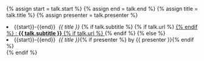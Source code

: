 {% assign start = talk.start %}
{% assign end = talk.end %}
{% assign title = talk.title %}
{% assign presenter = talk.presenter %}

<li>{{start}}-{{end}}&nbsp;&nbsp;<i>{{ title }}</i>
{% if talk.subtitle %}
{% if talk.url %}
<a href="{{talk.url}}">
{% endif %}
: <b>{{ talk.subtitle }}</b>
{% if talk.url %}
</a>
{% endif %}
{% else %}
  <li>{{start}}-{{end}}&nbsp;&nbsp;<i>{{ title }}</i>{% if presenter %} by {{ presenter }}{% endif %}</li>
{% endif %}
